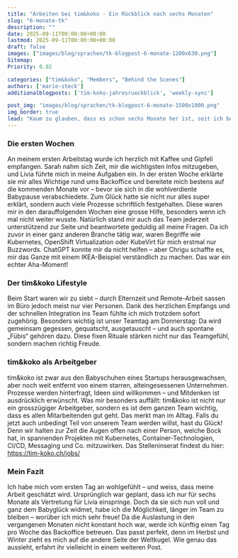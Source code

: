 ```yaml
---
title: "Arbeiten bei tim&koko - Ein Rückblick nach sechs Monaten"
slug: "6-monate-tk"
description: ""
date: 2025-09-11T00:00:00+00:00
lastmod: 2025-09-11T00:00:00+00:00
draft: false
images: ["images/blog/sprachen/tk-blogpost-6-monate-1200x630.png"]
Sitemap:
Priority: 0.92

categories: ["tim&koko", "Members", "Behind the Scenes"]
authors: ['marie-steck']
additionalblogposts: ['tim-koko-jahresrueckblick', 'weekly-sync']

post_img: "images/blog/sprachen/tk-blogpost-6-monate-1500x1000.png"
img_border: true
lead: "Kaum zu glauben, dass es schon sechs Monate her ist, seit ich bei tim&koko gestartet habe. Die Zeit ist wie im Flug vergangen – höchste Zeit, einen kleinen Einblick ins tim&koko HQ zu geben und ein erstes Fazit zu ziehen."
---
```


### Die ersten Wochen

An meinem ersten Arbeitstag wurde ich herzlich mit Kaffee und Gipfeli empfangen. Sarah nahm sich Zeit, mir die wichtigsten Infos mitzugeben, und Livia führte mich in meine Aufgaben ein. In der ersten Woche erklärte sie mir alles Wichtige rund ums Backoffice und bereitete mich bestens auf die kommenden Monate vor – bevor sie sich in die wohlverdiente Babypause verabschiedete.
Zum Glück hatte sie nicht nur alles super erklärt, sondern auch viele Prozesse schriftlich festgehalten. Diese waren mir in den darauffolgenden Wochen eine grosse Hilfe, besonders wenn ich mal nicht weiter wusste.
Natürlich stand mir auch das Team jederzeit unterstützend zur Seite und beantwortete geduldig all meine Fragen. Da ich zuvor in einer ganz anderen Branche tätig war, waren Begriffe wie Kubernetes, OpenShift Virtualization oder KubeVirt für mich erstmal nur Buzzwords. ChatGPT konnte mir da nicht helfen – aber Chrigu schaffte es, mir das Ganze mit einem IKEA-Beispiel verständlich zu machen. Das war ein echter Aha-Moment!

### Der tim&koko Lifestyle

Beim Start waren wir zu siebt – durch Elternzeit und Remote-Arbeit sassen im Büro jedoch meist nur vier Personen. Dank des herzlichen Empfangs und der schnellen Integration ins Team fühlte ich mich trotzdem sofort zugehörig.
Besonders wichtig ist unser Teamtag am Donnerstag: Da wird gemeinsam gegessen, gequatscht, ausgetauscht – und auch spontane „Fübis“ gehören dazu. Diese fixen Rituale stärken nicht nur das Teamgefühl, sondern machen richtig Freude.

### tim&koko als Arbeitgeber

tim&koko ist zwar aus den Babyschuhen eines Startups herausgewachsen, aber noch weit entfernt von einem starren, alteingesessenen Unternehmen. Prozesse werden hinterfragt, Ideen sind willkommen – und Mitdenken ist ausdrücklich erwünscht.
Was mir besonders auffällt: tim&koko ist nicht nur ein grosszügiger Arbeitgeber, sondern es ist dem ganzen Team wichtig, dass es allen Mitarbeitenden gut geht. Das merkt man im Alltag.
Falls du jetzt auch unbedingt Teil von unserem Team werden willst, hast du Glück! Denn wir halten zur Zeit die Augen offen nach einer Person, welche Bock hat, in spannenden Projekten mit Kubernetes, Container-Technologien, CI/CD, Messaging und Co. mitzuwirken. Das Stelleninserat findest du hier: https://tim-koko.ch/jobs/

### Mein Fazit

Ich habe mich vom ersten Tag an wohlgefühlt – und weiss, dass meine Arbeit geschätzt wird. Ursprünglich war geplant, dass ich nur für sechs Monate als Vertretung für Livia einspringe. Doch da sie sich nun voll und ganz dem Babyglück widmet, habe ich die Möglichkeit, länger im Team zu bleiben – worüber ich mich sehr freue!
Da die Auslastung in den vergangenen Monaten nicht konstant hoch war, werde ich künftig einen Tag pro Woche das Backoffice betreuen. Das passt perfekt, denn im Herbst und Winter zieht es mich auf die andere Seite der Weltkugel. Wie genau das aussieht, erfahrt ihr vielleicht in einem weiteren Post.
